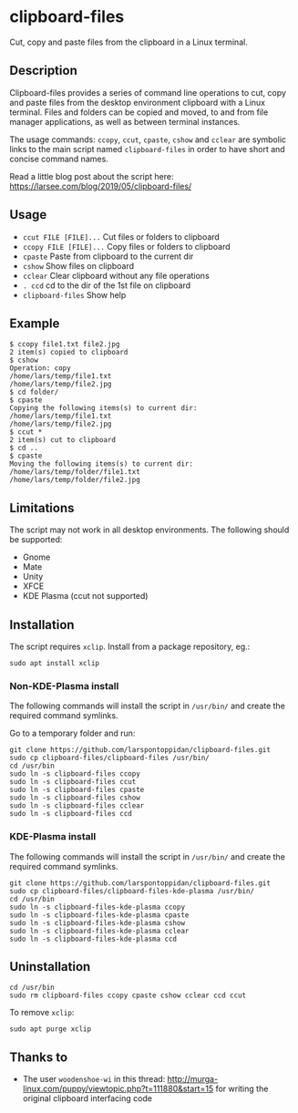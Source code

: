 # clipboard-files
Cut, copy and paste files from the clipboard in a Linux terminal.

## Description
Clipboard-files provides a series of command line operations to cut, copy and paste files from the desktop environment clipboard with a Linux terminal. Files and folders can be copied and moved, to and from file manager applications, as well as between terminal instances.

The usage commands: `ccopy`, `ccut`, `cpaste`, `cshow` and `cclear` are symbolic links to the main script named `clipboard-files` in order to have short and concise command names.

Read a little blog post about the script here: https://larsee.com/blog/2019/05/clipboard-files/

## Usage

- `ccut FILE [FILE]...` Cut files or folders to clipboard
- `ccopy FILE [FILE]...` Copy files or folders to clipboard
- `cpaste` Paste from clipboard to the current dir
- `cshow` Show files on clipboard
- `cclear` Clear clipboard without any file operations
- `. ccd` cd to the dir of the 1st file on clipboard
- `clipboard-files` Show help

## Example

```text
$ ccopy file1.txt file2.jpg
2 item(s) copied to clipboard
$ cshow
Operation: copy
/home/lars/temp/file1.txt
/home/lars/temp/file2.jpg
$ cd folder/
$ cpaste
Copying the following items(s) to current dir:
/home/lars/temp/file1.txt
/home/lars/temp/file2.jpg
$ ccut *
2 item(s) cut to clipboard
$ cd ..
$ cpaste
Moving the following items(s) to current dir:
/home/lars/temp/folder/file1.txt
/home/lars/temp/folder/file2.jpg
```

## Limitations

The script may not work in all desktop environments. The following should be supported:

- Gnome
- Mate
- Unity
- XFCE
- KDE Plasma (ccut not supported)

## Installation

The script requires `xclip`. Install from a package repository, eg.:

```text
sudo apt install xclip
```

### Non-KDE-Plasma install

The following commands will install the script in `/usr/bin/` and create the required command symlinks.

Go to a temporary folder and run:

```text
git clone https://github.com/larspontoppidan/clipboard-files.git
sudo cp clipboard-files/clipboard-files /usr/bin/
cd /usr/bin
sudo ln -s clipboard-files ccopy
sudo ln -s clipboard-files ccut
sudo ln -s clipboard-files cpaste
sudo ln -s clipboard-files cshow
sudo ln -s clipboard-files cclear
sudo ln -s clipboard-files ccd
```

### KDE-Plasma install

The following commands will install the script in `/usr/bin/` and create the required command symlinks.

```text
git clone https://github.com/larspontoppidan/clipboard-files.git
sudo cp clipboard-files/clipboard-files-kde-plasma /usr/bin/
cd /usr/bin
sudo ln -s clipboard-files-kde-plasma ccopy
sudo ln -s clipboard-files-kde-plasma cpaste
sudo ln -s clipboard-files-kde-plasma cshow
sudo ln -s clipboard-files-kde-plasma cclear
sudo ln -s clipboard-files-kde-plasma ccd
```

## Uninstallation

```text
cd /usr/bin
sudo rm clipboard-files ccopy cpaste cshow cclear ccd ccut
```

To remove `xclip`:
```text
sudo apt purge xclip
```

## Thanks to

- The user `woodenshoe-wi` in this thread: http://murga-linux.com/puppy/viewtopic.php?t=111880&start=15 for writing the original clipboard interfacing code

